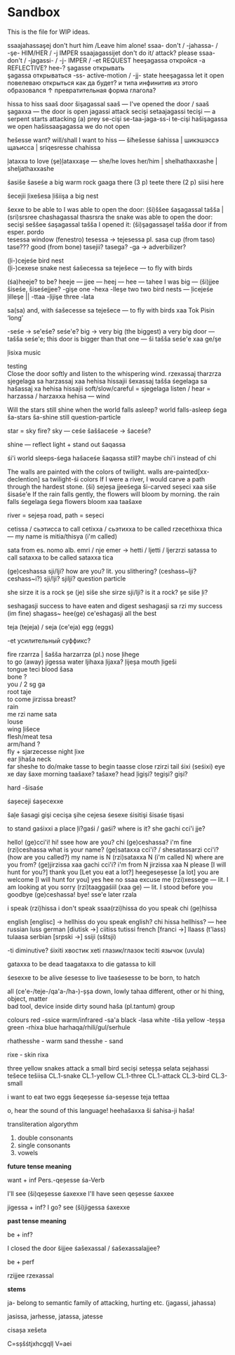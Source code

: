# Sandbox

This is the file for WIP ideas.

ssaajahassaşej	don't hurt him /Leave him alone!	ssaa- don't / -jahassa- / -şe- HIM/HER / -j IMPER
ssaajagassijet	don't do it/ attack? please	ssaa- don't / -jagassi- / -j- IMPER / -et REQUEST
heeşagassa	откройся	-a REFLECTIVE? hee-?
şagasse	открывать	
şagassa	открываться	-ss- active-motion / -jj- state
heeşagassa	let it open	повелеваю открыться как да будет? и типа инфинитив из этого образовался
	↑ превратительная форма глагола?	
		
		
hissa	to hiss	
saaš	door	šişagassal saaš — I've opened the door / saaš şagaxxa — the door is open
jagassi	attack	secişi setaajagassi tecişi — a serpent starts attacking (a) prey
		se-cişi se-taa-jaga-ss-i te-cişi
hašişagassa	we open	
hašissaaşagassa	we do not open	
		
ħešesse	want? will/shall	I want to hiss — šiħešesse śahissa | шикэшэссэ щаъисса | sriqesresse chahissa
		
		
ļataxxa	to love	(şe)ļataxxaşe — she/he loves her/him | shelhathaxxashe | sheljathaxxashe
		
		
		
šasiše šaseśe	a big warm rock	
gaaga	there (3 p)	
teete	there (2 p)	
siisi	here	
		
		
šecejii ļixešesa ļišiişa	a big nest	
		
šexxe	to be able to	I was able to open the door: (ši)ššee śaşagassal tašša | (sri)srsree chashagassal thasrsra
		the snake was able to open the door: secişi seššee śaşagassal tašša
		I opened it: (ši)şagassaşel
tašša	door if from esper. pordo	
tesessa	window (fenestro)	tesessa → tejesessa pl.
sasa	cup (from taso)	
tase???	good (from bone)	tasejii? tasega? -ga → adverbilizer?
		
(ļi-)cejeśe	bird nest	
(ļi-)cexese	snake nest	śašecessa sa teješece — to fly with birds
		
		
(śa)heeje?	to be?	heeje — jjee — heej — hee — tahee
		I was big — (ši)jjee šiseśe, šiseśejjee?
-gişe	one	-hexa
-lleşe	two	two bird nests — ļicejeśe ļilleşe || -ttaa
-ļijişe	three	-lata
		
		
sa(sa)	and, with	śašecesse sa teješece — to fly with birds
xaa	Tok Pisin ‘long’	
		
-seśe → se'eśe? seśe'e?	big → very big (the biggest)	a very big door — tašša seśe'e; this door is bigger than that one — ši tašša seśe'e xaa ge/şe
		
ļisixa	music	
		
		
		
testing		
Close the door softly and listen to the whispering wind.		rzexassaj tharzrza sjegelaga sa harzassaj xaa hehisa hissajii
		šexassaj tašša śegelaga sa hašassaj xa hehisa hissajii
		soft/slow/careful = sjegelaga
		listen / hear = harzassa / harzaxxa
		hehisa — wind
		
		
		
		
Will the stars still shine when the world falls asleep?		world falls-asleep śega ša-stars ša-shine still question-particle

star = sky fire? 
sky — ceśe
šaššaceśe -> šaceśe?

shine — reflect light + stand out
šaqassa

śi'i world sleeps-śega hašaceśe šaqassa still?   maybe chi'i instead of chi



The walls are painted with the colors of twilight.		walls are-painted[xx-declention] sa twilight-śi colors
If I were a river, I would carve a path through the hardest stone.		(ši) sejeșa jjeeśega ši-carved seșeci xaa siše šisaśe'e
If the rain falls gently, the flowers will bloom by morning.		the rain falls śegelaga śega flowers bloom xaa taašaxe

river = sejeșa
road, path = seșeci		
		
		
cetissa / сьэтисса	to call	
cetixxa / сьэтихха	to be called	rzecethixxa thica — my name is mitia/thisya (i'm called)
		
sata	from es. nomo	alb. emri / nje emer → hetti / ljetti / ljerzrzi
satassa	to call	
sataxxa	to be called	sataxxa tica
		
(ge)ceshassa sji/lji?	how are you?	lit. you slithering? (ceshass~lji? ceshass~i?)
sji/lji? sjilji?	question particle	
		
she sirze	it is a rock	șe (je) siše
she sirze sji/lji?	is it a rock?	șe siše ļi?
		
		
		
seshagasji	success	to have eaten and digest
seshagasji sa rzi	my success (im fine)	shagass~
hee(ge) ce'eshagasji	all the best	
		
teja (tejeja) / seja (ce'eja)	egg (eggs)	
		
-et	усилительный суффикс?


fire	rzarrza | šašša	harzarrza (pl.)
nose	ļihege	
to go (away)		jigessa
water	ljihaxa	ļijaxa? ļijeșa
mouth	ļigeši	
tongue	teci
blood	šasa	
bone ?		
you / 2 sg	ga	
root	taje	
to come		jirzissa
breast?		
rain		
me	rzi	
name 	sata	
louse		
wing	ļišece	
flesh/meat	tesa	
arm/hand ?		
fly +	sjarzecesse	
night	ļixe	
ear		ļihaša
neck		
far		sheshe
to do/make	tasse
to begin    taasse
close		rzirzi
tail    śixi (seśixi)
eye     xe
day     šaxe
morning taašaxe? tašaxe?
head    ļigiși? tegiși? giși?

hard    -šisaśe

śașeceji
śașecexxe

šaļe
šasagi
gişi
cecişa
şihe
cejesa
śesexe
śisitişi
šisaśe
tișasi


to stand 	gaśixxi
a place		ļi?gaśi / gaśi?
where is it? she gachi cci'i jje?


hello!					(ge)cci'i!
hi!						ssee
how are you?			chi (ge)ceshassa?
i'm fine				(rzi)ceshassa
what is your name?		(ge)sataxxa cci'i? / shesatassarzi cci'i? (how are you called?)
my name is N			(rzi)sataxxa N (i'm called N)
where are you from?		(ge)jirzissa xaa gachi cci'i?
i'm from N				jirzissa xaa N
please					[I will hunt for you?]
thank you				[Let you eat a lot?] heegeseșesse [a lot]
you are welcome			[I will hunt for you]
yes						hee
no						ssaa
excuse me				(rzi)xessege — lit. I am looking at you
sorry					(rzi)taaggaśiil (xaa ge) — lit. I stood before you
goodbye					(ge)ceshassa!
bye!					sse'e
later					rzala

i speak					(rzi)hissa 
i don't speak			ssaa(rzi)hissa
do you speak			chi (ge)hissa


english					[englisc] → hellhiss
do you speak english?	chi hissa hellhiss? — hee
russian					luss
german					[diutisk →] ciitiss tutissi
french					[franci →] llaass (t'lass) tulaasa
serbian					[srpski →] ssiji (sštsji)


-ti						diminutive?
śixiti					хвостик
xeti					глазик/глазок
teciti					язычок (uvula)


gataxxa to be dead
taagataxxa to die
gatassa to kill

śesexxe to be alive 
śesesse to live
taaśesesse to be born, to hatch


all							(ce'e-/teje-/qa'a-/ha-)-șșa
down, lowly					tahaa
different, other
or							hi
thing, object, matter		
bad
tool, device
inside
dirty
sound						haša (pl.tantum)
group

colours
red							-ssice
warm/infrared				-sa'a
black						-lasa
white						-tiša
yellow						-teșșa
green						-rhixa
blue						harhaqa/rhili/gul/serhule

rhathesshe - warm sand
thesshe - sand

rixe - skin
rixa


three yellow snakes attack a small bird
seciși seteșșa selata sejahassi tešece tešiisa
CL.1-snake CL.1-yellow CL.1-three CL.1-attack CL.3-bird CL.3-small

i want to eat two eggs
šeqeșesse śa-seșesse teja tettaa 

o, hear the sound of this language!
heehašaxxa ši śahisa-ji haša!



transliteration algorythm

1. double consonants
2. single consonants
3. vowels



**future tense meaning**

want + inf
Pers.-qeșesse śa-Verb

I'll see					(ši)qeșesse śaxexxe
I'll have seen				qeșesse śaxxee

jigessa + inf?
I go? see					(ši)jigessa śaxexxe


**past tense meaning**

be + inf?

I closed the door 			šijjee śašexassal / śašexassalajjee?

be + perf

rzijjee rzexassal



**stems**

ja- belong to semantic family of attacking, hurting etc. (jagassi, jahassa)

jasissa, jarhesse, jatassa, jatesse


cisașa
xešeta


C=sșšśtjxhcgqlļ
V=aei